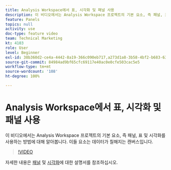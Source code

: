 ```yaml
---
title: Analysis Workspace에서 표, 시각화 및 패널 사용
description: 이 비디오에서는 Analysis Workspace 프로젝트의 기본 요소, 즉 패널, 표 및 시각화를 사용하는 방법에 대해 알아봅니다. 이들 요소는 데이터가 칠해지는 캔버스입니다.
feature: Panels
topics: null
activity: use
doc-type: feature video
team: Technical Marketing
kt: 4103
role: User
level: Beginner
exl-id: 38b360d2-ce4a-4442-8a19-366c090eb717,a273d1a8-3b58-4bf2-b683-638d26a1cc4e
source-git-commit: 84984ad9bf65cfc69117e40ac0e0cfe503cac5e5
workflow-type: tm+mt
source-wordcount: '108'
ht-degree: 100%

---
```


# Analysis Workspace에서 표, 시각화 및 패널 사용

이 비디오에서는 Analysis Workspace 프로젝트의 기본 요소, 즉 패널, 표 및 시각화를 사용하는 방법에 대해 알아봅니다. 이들 요소는 데이터가 칠해지는 캔버스입니다.

>[!VIDEO](https://video.tv.adobe.com/v/30369/?quality=12&learn=on)

자세한 내용은 [패널](https://experienceleague.adobe.com/docs/analytics/analyze/analysis-workspace/panels/panels.html?lang=ko) 및 [시각화](https://experienceleague.adobe.com/docs/analytics/analyze/analysis-workspace/visualizations/freeform-analysis-visualizations.html?lang=ko)에 대한 설명서를 참조하십시오.
